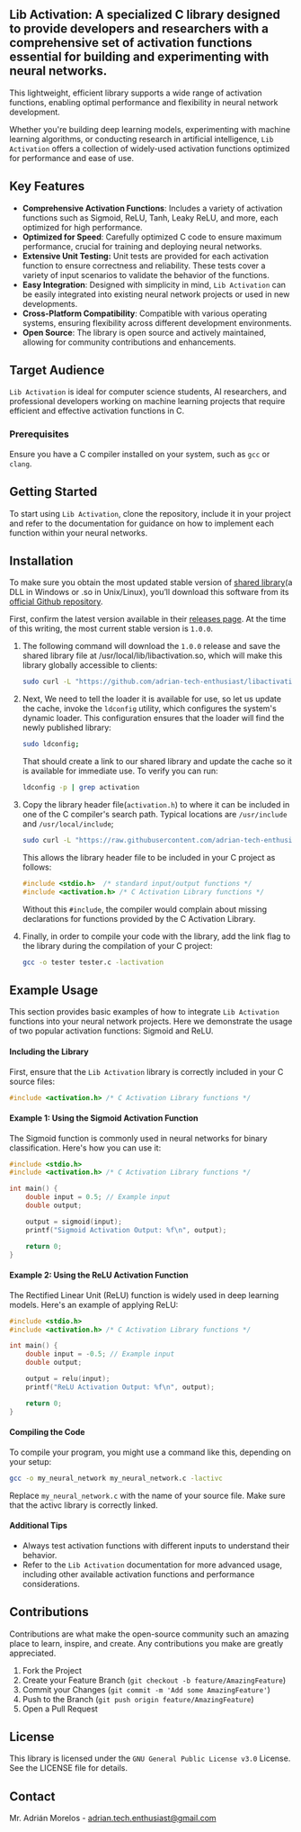 ## Lib Activation: A specialized C library designed to provide developers and researchers with a comprehensive set of activation functions essential for building and experimenting with neural networks.

This lightweight, efficient library supports a wide range of activation functions, enabling optimal performance and
flexibility in neural network development.

Whether you're building deep learning models, experimenting with machine learning algorithms, or conducting research in
artificial intelligence, `Lib Activation` offers a collection of widely-used activation functions optimized for
performance and ease of use.

## Key Features

- **Comprehensive Activation Functions**: Includes a variety of activation functions such as Sigmoid, ReLU, Tanh, Leaky
  ReLU, and more, each optimized for high performance.
- **Optimized for Speed**: Carefully optimized C code to ensure maximum performance, crucial for training and deploying
  neural networks.
- **Extensive Unit Testing:** Unit tests are provided for each activation function to ensure correctness and reliability. These tests cover a variety of input scenarios to validate the behavior of the functions.
- **Easy Integration**: Designed with simplicity in mind, `Lib Activation` can be easily integrated into existing neural
  network projects or used in new developments.
- **Cross-Platform Compatibility**: Compatible with various operating systems, ensuring flexibility across different
  development environments.
- **Open Source**: The library is open source and actively maintained, allowing for community contributions and
  enhancements.

## Target Audience

`Lib Activation` is ideal for computer science students, AI researchers, and professional developers working on machine
learning projects that require efficient and effective activation functions in C.

### Prerequisites

Ensure you have a C compiler installed on your system, such as `gcc` or `clang`.

## Getting Started

To start using `Lib Activation`, clone the repository, include it in your project and refer to the documentation for
guidance on how to implement each function within your neural networks.

## Installation

To make sure you obtain the most updated stable version
of [shared library](https://en.wikipedia.org/wiki/Library_(computing)#Shared_libraries)(a DLL in Windows or .so in
Unix/Linux), you’ll download this software from
its [official Github repository](https://github.com/adrian-tech-enthusiast/libactivation).

First, confirm the latest version available in
their [releases page](https://github.com/adrian-tech-enthusiast/libactivation/releases). At the time of this writing,
the most current stable version is `1.0.0`.

1. The following command will download the `1.0.0` release and save the shared library file at
   /usr/local/lib/libactivation.so, which will make this library globally accessible to clients:

    ```bash
    sudo curl -L "https://github.com/adrian-tech-enthusiast/libactivation/releases/download/v1.0.0/libactivation.so" -o /usr/local/lib/libactivation.so
    ```

2. Next, We need to tell the loader it is available for use, so let us update the cache, invoke the `ldconfig` utility,
   which configures the system's dynamic loader. This configuration ensures that the loader will find the newly
   published library:

    ```bash
    sudo ldconfig;
    ```

   That should create a link to our shared library and update the cache so it is available for immediate use. To verify
   you can run:

    ```bash
    ldconfig -p | grep activation
    ```

3. Copy the library header file(`activation.h`) to where it can be included in one of the C compiler's search path.
   Typical locations are `/usr/include` and `/usr/local/include`;

    ```bash
    sudo curl -L "https://raw.githubusercontent.com/adrian-tech-enthusiast/libactivation/v1.0.0/include/activation.h" -o /usr/local/include/activation.h;
    ```

   This allows the library header file to be included in your C project as follows:

    ```c
    #include <stdio.h>  /* standard input/output functions */
    #include <activation.h> /* C Activation Library functions */
    ```
   Without this `#include`, the compiler would complain about missing declarations for functions provided by the C
   Activation Library.

4. Finally, in order to compile your code with the library, add the link flag to the library during the compilation of
   your C project:

    ```bash
    gcc -o tester tester.c -lactivation
    ```

## Example Usage

This section provides basic examples of how to integrate `Lib Activation` functions into your neural network projects.
Here we demonstrate the usage of two popular activation functions: Sigmoid and ReLU.

#### Including the Library

First, ensure that the `Lib Activation` library is correctly included in your C source files:

```c
#include <activation.h> /* C Activation Library functions */
```

#### Example 1: Using the Sigmoid Activation Function

The Sigmoid function is commonly used in neural networks for binary classification. Here's how you can use it:

```c
#include <stdio.h>
#include <activation.h> /* C Activation Library functions */

int main() {
    double input = 0.5; // Example input
    double output;

    output = sigmoid(input);
    printf("Sigmoid Activation Output: %f\n", output);

    return 0;
}
```

#### Example 2: Using the ReLU Activation Function

The Rectified Linear Unit (ReLU) function is widely used in deep learning models. Here's an example of applying ReLU:

```c
#include <stdio.h>
#include <activation.h> /* C Activation Library functions */

int main() {
    double input = -0.5; // Example input
    double output;

    output = relu(input);
    printf("ReLU Activation Output: %f\n", output);

    return 0;
}
```

#### Compiling the Code

To compile your program, you might use a command like this, depending on your setup:

```bash
gcc -o my_neural_network my_neural_network.c -lactivc
```

Replace `my_neural_network.c` with the name of your source file. Make sure that the activc library is correctly linked.

#### Additional Tips

- Always test activation functions with different inputs to understand their behavior.
- Refer to the `Lib Activation` documentation for more advanced usage, including other available activation functions
  and performance considerations.

## Contributions

Contributions are what make the open-source community such an amazing place to learn, inspire, and create. Any
contributions you make are greatly appreciated.

1. Fork the Project
2. Create your Feature Branch (`git checkout -b feature/AmazingFeature`)
3. Commit your Changes (`git commit -m 'Add some AmazingFeature'`)
4. Push to the Branch (`git push origin feature/AmazingFeature`)
5. Open a Pull Request

## License

This library is licensed under the `GNU General Public License v3.0` License. See the LICENSE file for details.

## Contact

Mr. Adrián Morelos - adrian.tech.enthusiast@gmail.com
